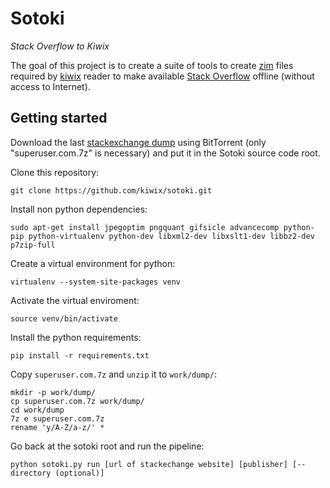 # Sotoki

*Stack Overflow to Kiwix*

The goal of this project is to create a suite of tools to create
[zim](http://www.openzim.org) files required by
[kiwix](http://kiwix.org/) reader to make available [Stack Overflow](https://stackoverflow.com/)
offline (without access to Internet).

## Getting started

Download the last [stackexchange dump](https://archive.org/details/stackexchange)
using BitTorrent (only "superuser.com.7z" is necessary) and put it in the Sotoki
source code root.

Clone this repository:

```
git clone https://github.com/kiwix/sotoki.git
```

Install non python dependencies:

```
sudo apt-get install jpegoptim pngquant gifsicle advancecomp python-pip python-virtualenv python-dev libxml2-dev libxslt1-dev libbz2-dev p7zip-full
```

Create a virtual environment for python:

```
virtualenv --system-site-packages venv
```

Activate the virtual enviroment:

```
source venv/bin/activate
```

Install the python requirements:

```
pip install -r requirements.txt
```

Copy `superuser.com.7z` and `unzip` it to `work/dump/`:

```
mkdir -p work/dump/
cp superuser.com.7z work/dump/
cd work/dump
7z e superuser.com.7z
rename 'y/A-Z/a-z/' *
```

Go back at the sotoki root and run the pipeline:

```
python sotoki.py run [url of stackechange website] [publisher] [--directory (optional)]

```
